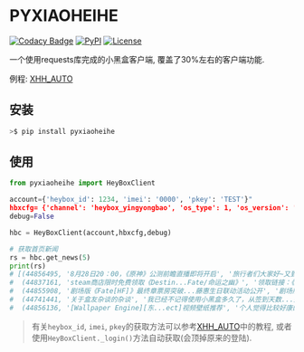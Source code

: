 # PYXIAOHEIHE

[![Codacy Badge][codacy_b]][Codacy] [![PyPI][pypi_v_b]][pypi] [![License][license_b]][License]  

一个使用requests库完成的小黑盒客户端, 覆盖了30%左右的客户端功能.

例程: [XHH_AUTO][xhh_auto]

## 安装

```bash
>$ pip install pyxiaoheihe
```

## 使用

```python
from pyxiaoheihe import HeyBoxClient

account={'heybox_id': 1234, 'imei': '0000', 'pkey': 'TEST'}"
hbxcfg= {'channel': 'heybox_yingyongbao', 'os_type': 1, 'os_version': '10', 'sleep_interval': 1.0, 'auto_report': True}
debug=False

hbc = HeyBoxClient(account,hbxcfg,debug)

# 获取首页新闻
rs = hbc.get_news(5)
print(rs)
# [(44856495, '8月28日20：00，《原神》公测前瞻直播即将开启', '旅行者们大家好~又到了预告时间。……', 21569078),
#  (44837161, 'steam商店限时免费领取《Destin...Fate/命运之幽》', '领取链接：《Destiny or Fa……', 7386593),
#  (44855908, '剧场版《Fate[HF]》最终章票房突破...藤惠生日联动活动公开', '剧场版《Fate[HF]》……', 20495862),
#  (44741441, '关于盒友杂谈的杂谈', '我已经不记得使用小黑盒多久了，从签到天数...兴趣的小标题……', 16243337),
#  (44856136, '[Wallpaper Engine][东...ect]视频壁纸推荐', '个人觉得比较好康的视频壁纸，名字……', 18852508)]
```

> 有关`heybox_id`, `imei`, `pkey`的获取方法可以参考[XHH_AUTO][xhh_auto]中的教程, 或者使用`HeyBoxClient._login()`方法自动获取(会顶掉原来的登陆).

[codacy_b]: https://app.codacy.com/project/badge/Grade/ec2842e7b7a94265869679c6620fb109
[codacy]: https://www.codacy.com/manual/chr233/pyxiaoheihe?utm_source=github.com&amp;utm_medium=referral&amp;utm_content=chr233/pyxiaoheihe&amp;utm_campaign=Badge_Grade
[pypi_v_b]: https://img.shields.io/pypi/v/pyxiaoheihe
[pypi]: https://pypi.org/project/pyxiaoheihe/
[license]: https://github.com/chr233/pyxiaoheihe/blob/master/license
[license_b]: https://img.shields.io/github/license/chr233/pyxiaoheihe
[xhh_auto]: ttps://github.com/chr233/xhh_auto
